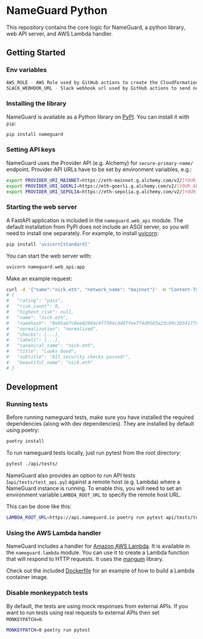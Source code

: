 # NameGuard Python

This repository contains the core logic for NameGuard, a python library, web API server, and AWS Lambda handler.

## Getting Started

### Env variables

```bash
AWS_ROLE - AWS Role used by GitHub actions to create the CloudFormation infrastructure for deploying NameGuard as an AWS Lambda and pushing the latest build image to AWS ECR.
SLACK_WEBHOOK_URL - Slack webhook url used by GitHub actions to send notifications of deployment success or failure to the dev team's slack channel.
```

### Installing the library

NameGuard is available as a Python library on [PyPI](https://pypi.org/project/nameguard/). You can install it with `pip`:

```bash
pip install nameguard
```

### Setting API keys

NameGuard uses the Provider API (e.g. Alchemy) for `secure-primary-name/` endpoint. Provider API URLs have to be set by environment variables, e.g.:

```bash
export PROVIDER_URI_MAINNET=https://eth-mainnet.g.alchemy.com/v2/[YOUR_ALCHEMY_API_KEY]
export PROVIDER_URI_GOERLI=https://eth-goerli.g.alchemy.com/v2/[YOUR_ALCHEMY_API_KEY]
export PROVIDER_URI_SEPOLIA=https://eth-sepolia.g.alchemy.com/v2/[YOUR_ALCHEMY_API_KEY]
```

### Starting the web server

A FastAPI application is included in the `nameguard.web_api` module. The default installation from PyPI does not include an ASGI server, so you will need to install one separately. For example, to install [uvicorn](https://www.uvicorn.org):

```bash
pip install 'uvicorn[standard]'
```

You can start the web server with:

```bash
uvicorn nameguard.web_api:app
```

Make an example request:

```bash
curl -d '{"name":"nick.eth", "network_name": "mainnet"}' -H "Content-Type: application/json" -X POST http://localhost:8000/inspect-name
# {
#   "rating": "pass",
#   "risk_count": 0,
#   "highest_risk": null,
#   "name": "nick.eth",
#   "namehash": "0x05a67c0ee82964c4f7394cdd47fee7f4d9503a23c09c38341779ea012afe6e00",
#   "normalization": "normalized",
#   "checks": [...],
#   "labels": [...],
#   "canonical_name": "nick.eth",
#   "title": "Looks Good",
#   "subtitle": "All security checks passed!",
#   "beautiful_name": "nick.eth"
# }
```

## Development

### Running tests

Before running nameguard tests, make sure you have installed the
required dependencies (along with dev dependencies).
They are installed by default using poetry:

```bash
poetry install
```

To run nameguard tests locally, just run pytest from the root directory:

```bash
pytest ./api/tests/
```

NameGuard also provides an option to run API tests (`api/tests/test_api.py`)
against a remote host (e.g. Lambda) where a NameGuard instance is running.
To enable this, you will need to set an environment variable
`LAMBDA_ROOT_URL` to specify the remote host URL.

This can be done like this:

```bash
LAMBDA_ROOT_URL=https://api.nameguard.io poetry run pytest api/tests/test_api.py
```

### Using the AWS Lambda handler

NameGuard includes a handler for [Amazon AWS Lambda](https://aws.amazon.com/lambda/). It is available in the `nameguard.lambda` module. You can use it to create a Lambda function that will respond to HTTP requests. It uses the [mangum](https://mangum.io) library.

Check out the included [Dockerfile](./Dockerfile) for an example of how to build a Lambda container image.

### Disable monkeypatch tests

By default, the tests are using mock responses from external APIs. If you want to run tests using real requests to external APIs then set `MONKEYPATCH=0`.

```bash
MONKEYPATCH=0 poetry run pytest
```
